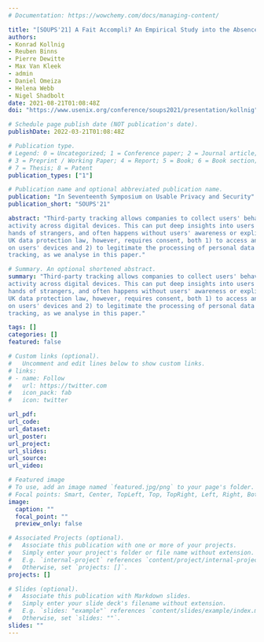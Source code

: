 ```yaml
---
# Documentation: https://wowchemy.com/docs/managing-content/

title: "[SOUPS'21] A Fait Accompli? An Empirical Study into the Absence of Consent to Third−Party Tracking in Android Apps"
authors: 
- Konrad Kollnig
- Reuben Binns
- Pierre Dewitte
- Max Van Kleek
- admin 
- Daniel Omeiza
- Helena Webb
- Nigel Shadbolt
date: 2021-08-21T01:08:48Z
doi: "https://www.usenix.org/conference/soups2021/presentation/kollnig"

# Schedule page publish date (NOT publication's date).
publishDate: 2022-03-21T01:08:48Z

# Publication type.
# Legend: 0 = Uncategorized; 1 = Conference paper; 2 = Journal article;
# 3 = Preprint / Working Paper; 4 = Report; 5 = Book; 6 = Book section;
# 7 = Thesis; 8 = Patent
publication_types: ["1"]

# Publication name and optional abbreviated publication name.
publication: "In Seventeenth Symposium on Usable Privacy and Security"
publication_short: "SOUPS'21"

abstract: "Third-party tracking allows companies to collect users' behavioural data and track their
activity across digital devices. This can put deep insights into users' private lives into the
hands of strangers, and often happens without users' awareness or explicit consent. EU and
UK data protection law, however, requires consent, both 1) to access and store information
on users' devices and 2) to legitimate the processing of personal data as part of third-party
tracking, as we analyse in this paper."

# Summary. An optional shortened abstract.
summary: "Third-party tracking allows companies to collect users' behavioural data and track their
activity across digital devices. This can put deep insights into users' private lives into the
hands of strangers, and often happens without users' awareness or explicit consent. EU and
UK data protection law, however, requires consent, both 1) to access and store information
on users' devices and 2) to legitimate the processing of personal data as part of third-party
tracking, as we analyse in this paper."

tags: []
categories: []
featured: false

# Custom links (optional).
#   Uncomment and edit lines below to show custom links.
# links:
# - name: Follow
#   url: https://twitter.com
#   icon_pack: fab
#   icon: twitter

url_pdf:
url_code:
url_dataset:
url_poster:
url_project:
url_slides:
url_source:
url_video:

# Featured image
# To use, add an image named `featured.jpg/png` to your page's folder. 
# Focal points: Smart, Center, TopLeft, Top, TopRight, Left, Right, BottomLeft, Bottom, BottomRight.
image:
  caption: ""
  focal_point: ""
  preview_only: false

# Associated Projects (optional).
#   Associate this publication with one or more of your projects.
#   Simply enter your project's folder or file name without extension.
#   E.g. `internal-project` references `content/project/internal-project/index.md`.
#   Otherwise, set `projects: []`.
projects: []

# Slides (optional).
#   Associate this publication with Markdown slides.
#   Simply enter your slide deck's filename without extension.
#   E.g. `slides: "example"` references `content/slides/example/index.md`.
#   Otherwise, set `slides: ""`.
slides: ""
---
```

